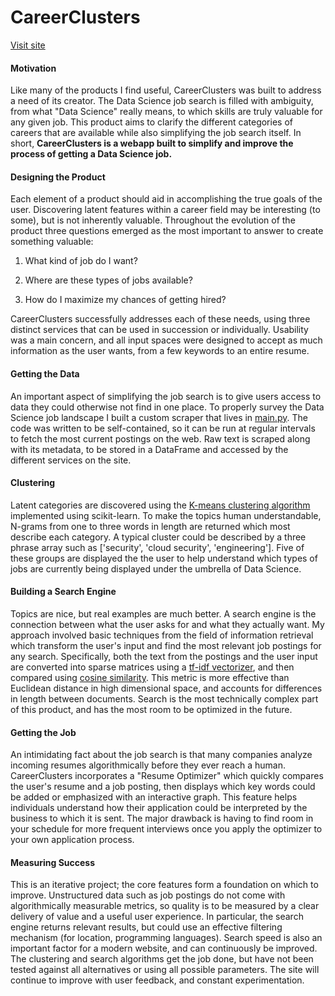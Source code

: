 # CareerClusters

[Visit site](http://careerclustersapp.com/ "CareerClusters")

#### Motivation
Like many of the products I find useful, CareerClusters was built to address a need of its creator. The Data Science job search is filled with ambiguity, from what "Data Science" really means, to which skills are truly valuable for any given job. This product aims to clarify the different categories of careers that are available while also simplifying the job search itself. In short, **CareerClusters is a webapp built to simplify and improve the process of getting a Data Science job.**

#### Designing the Product
Each element of a product should aid in accomplishing the true goals of the user. Discovering latent features within a career field may be interesting (to some), but is not inherently valuable. Throughout the evolution of the product three questions emerged as the most important to answer to create something valuable:

1. What kind of job do I want?

2. Where are these types of jobs available?

3. How do I maximize my chances of getting hired?


CareerClusters successfully addresses each of these needs, using three distinct services that can be used in succession or individually. Usability was a main concern, and all input spaces were designed to accept as much information as the user wants, from a few keywords to an entire resume.

#### Getting the Data
An important aspect of simplifying the job search is to give users access to data they could otherwise not find in one place. To properly survey the Data Science job landscape I built a custom scraper that lives in [main.py](https://github.com/LDinLA/CareerClusters/blob/master/main.py). The code was written to be self-contained, so it can be run at regular intervals to fetch the most current postings on the web. Raw text is scraped along with its metadata, to be stored in a DataFrame and accessed by the different services on the site.

#### Clustering
Latent categories are discovered using the [K-means clustering algorithm](http://scikit-learn.org/stable/modules/clustering.html#k-means) implemented using scikit-learn. To make the topics human understandable, N-grams from one to three words in length are returned which most describe each category. A typical cluster could be described by a three phrase array such as ['security', 'cloud security', 'engineering']. Five of these groups are displayed the the user to help understand which types of jobs are currently being displayed under the umbrella of Data Science.

#### Building a Search Engine
Topics are nice, but real examples are much better. A search engine is the connection between what the user asks for and what they actually want. My approach involved basic techniques from the field of information retrieval which transform the user's input and find the most relevant job postings for any search. Specifically, both the text from the postings and the user input are converted into sparse matrices using a [tf-idf vectorizer](http://scikit-learn.org/stable/modules/generated/sklearn.feature_extraction.text.TfidfVectorizer.html), and then compared using [cosine similarity](http://en.wikipedia.org/wiki/Cosine_similarity). This metric is more effective than Euclidean distance in high dimensional space, and accounts for differences in length between documents. Search is the most technically complex part of this product, and has the most room to be optimized in the future.

#### Getting the Job
An intimidating fact about the job search is that many companies analyze incoming resumes algorithmically before they ever reach a human. CareerClusters incorporates a "Resume Optimizer" which quickly compares the user's resume and a job posting, then displays which key words could be added or emphasized with an interactive graph. This feature helps individuals understand how their application could be interpreted by the business to which it is sent. The major drawback is having to find room in your schedule for more frequent interviews once you apply the optimizer to your own application process.

#### Measuring Success
This is an iterative project; the core features form a foundation on which to improve. Unstructured data such as job postings do not come with algorithmically measurable metrics, so quality is to be measured by a clear delivery of value and a useful user experience. In particular, the search engine returns relevant results, but could use an effective filtering mechanism (for location, programming languages). Search speed is also an important factor for a modern website, and can continuously be improved. The clustering and search algorithms get the job done, but have not been tested against all alternatives or using all possible parameters. The site will continue to improve with user feedback, and constant experimentation. 
